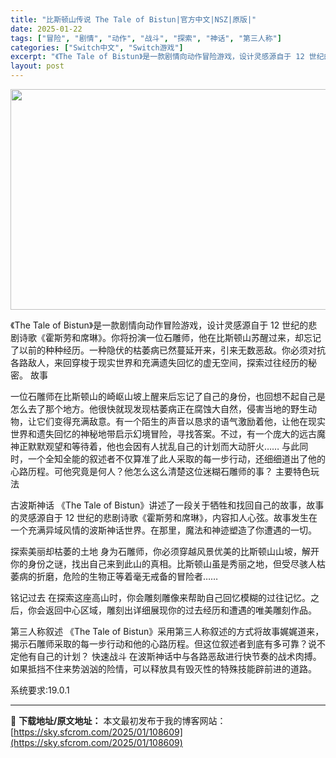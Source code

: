 ```yaml
---
title: "比斯顿山传说 The Tale of Bistun|官方中文|NSZ|原版|"
date: 2025-01-22
tags: ["冒险", "剧情", "动作", "战斗", "探索", "神话", "第三人称"]
categories: ["Switch中文", "Switch游戏"]
excerpt: "《The Tale of Bistun》是一款剧情向动作冒险游戏，设计灵感源自于 12 世纪的悲剧诗歌《霍斯劳和席琳》。你将扮演一位石雕师，他在比斯顿山苏醒过来，却忘记了以前的种种经历。一种隐伏的枯萎病已然蔓延开来，引来无数恶敌。你必须对抗各路敌人，来回穿梭于现实世界和充满遗失回忆的虚无空间，探索过&hellip;"
layout: post
---
```


<img class="aligncenter size-full wp-image-108599" src="https://sky.sfcrom.com/wp-content/uploads/2025/01/2025012208555964.webp" alt="" width="616" height="353" />

《The Tale of Bistun》是一款剧情向动作冒险游戏，设计灵感源自于 12 世纪的悲剧诗歌《霍斯劳和席琳》。你将扮演一位石雕师，他在比斯顿山苏醒过来，却忘记了以前的种种经历。一种隐伏的枯萎病已然蔓延开来，引来无数恶敌。你必须对抗各路敌人，来回穿梭于现实世界和充满遗失回忆的虚无空间，探索过往经历的秘密。
故事

一位石雕师在比斯顿山的崎岖山坡上醒来后忘记了自己的身份，也回想不起自己是怎么去了那个地方。他很快就现发现枯萎病正在腐蚀大自然，侵害当地的野生动物，让它们变得充满敌意。有一个陌生的声音以恳求的语气激励着他，让他在现实世界和遗失回忆的神秘地带启示幻境冒险，寻找答案。不过，有一个庞大的远古魔神正默默观望和等待着，他也会因有人扰乱自己的计划而大动肝火……
与此同时，一个全知全能的叙述者不仅算准了此人采取的每一步行动，还细细道出了他的心路历程。可他究竟是何人？他怎么这么清楚这位迷糊石雕师的事？
主要特色玩法

古波斯神话
《The Tale of Bistun》讲述了一段关于牺牲和找回自己的故事，故事的灵感源自于 12 世纪的悲剧诗歌《霍斯劳和席琳》，内容扣人心弦。故事发生在一个充满异域风情的波斯神话世界。在那里，魔法和神迹塑造了你遭遇的一切。

探索美丽却枯萎的土地
身为石雕师，你必须穿越风景优美的比斯顿山山坡，解开你的身份之谜，找出自己来到此山的真相。比斯顿山虽是秀丽之地，但受尽骇人枯萎病的折磨，危险的生物正等着毫无戒备的冒险者……

铭记过去
在探索这座高山时，你会雕刻雕像来帮助自己回忆模糊的过往记忆。之后，你会返回中心区域，雕刻出详细展现你的过去经历和遭遇的唯美雕刻作品。

第三人称叙述
《The Tale of Bistun》采用第三人称叙述的方式将故事娓娓道来，揭示石雕师采取的每一步行动和他的心路历程。但这位叙述者到底有多可靠？说不定他有自己的计划？
快速战斗
在波斯神话中与各路恶敌进行快节奏的战术肉搏。如果抵挡不住来势汹汹的险情，可以释放具有毁灭性的特殊技能辟前进的道路。

系统要求:19.0.1

---
📖 **下载地址/原文地址：** 本文最初发布于我的博客网站：[https://sky.sfcrom.com/2025/01/108609](https://sky.sfcrom.com/2025/01/108609)
